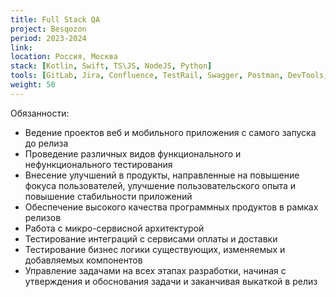 ```yaml
---
title: Full Stack QA
project: Besqozon
period: 2023-2024
link: 
location: Россия, Москва
stack: [Kotlin, Swift, TS\JS, NodeJS, Python]
tools: [GitLab, Jira, Confluence, TestRail, Swagger, Postman, DevTools, Android Studio (Logcat), Charles proxy, Sentry, RabbitMQ, Kibana, Docker]
weight: 50
---
```


Обязанности:

- Ведение проектов веб и мобильного приложения с самого запуска до релиза
- Проведение различных видов функционального и нефункционального тестирования
- Внесение улучшений в продукты, направленные на повышение фокуса пользователей, улучшение пользовательского опыта и повышение стабильности приложений
- Обеспечение высокого качества программных продуктов в рамках релизов
- Работа с микро-сервисной архитектурой
- Тестирование интеграций с сервисами оплаты и доставки
- Тестирование бизнес логики существующих, изменяемых и добавляемых компонентов
- Управление задачами на всех этапах разработки, начиная с утверждения и обоснования задачи и заканчивая выкаткой в релиз